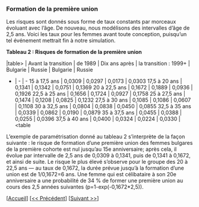 ### Formation de la première union 

Les risques sont donnés sous forme de taux constants par morceaux évoluant avec l’âge. De nouveau, nous modélisons des intervalles d’âge de 2,5 ans. Voici les taux pour les femmes avant toute conception, puisqu’un tel événement mettrait fin à notre simulation. 

**Tableau 2 : Risques de formation de la première union** 

|table>
                              | Avant la transition | de 1989 | Dix ans après | la transition : 1999+
                              | Bulgarie    | Russie | Bulgarie           | Russie 
- | - | -
15 à 17,5 ans | 0,0309 | 0,0297 | 0,0173 | 0,0303 
17,5 à 20 ans | 0,1341 | 0,1342 | 0,0751 | 0,1369 
20 à 22,5 ans | 0,1672 | 0,1889 | 0,0936 | 0,1926 
22,5 à 25 ans | 0,1656 | 0,1724 | 0,0927 | 0,1758 
25 à 27,5 ans | 0,1474 | 0,1208 | 0,0825 | 0,1232 
27,5 à 30 ans | 0,1085 | 0,1086 | 0,0607 | 0,1108 
30 à 32,5 ans | 0,0804 | 0,0838 | 0,0450 | 0,0855 
32,5 à 35 ans | 0,0339 | 0,0862 | 0,0190 | 0,0879 
35 à 37,5 ans | 0,0455 | 0,0388 | 0,0255 | 0,0396 
37,5 à 40 ans | 0,0400 | 0,0324 | 0,0224 | 0,0330 
|<table

L’exemple de paramétrisation donné au tableau 2 s’interprète de la façon suivante : le risque de formation d’une première union des femmes bulgares de la première cohorte est nul jusqu’au 15e anniversaire; après cela, il évolue par intervalle de 2,5 ans de 0,0309 à 0,1341, puis de 0,1341 à 0,1672, et ainsi de suite. Le risque le plus élevé s’observe pour le groupe des 20 à 22,5 ans — au taux de 0,1672, la durée prévue jusqu’à la formation d’une union est de 1/0,1672=6 ans. Une femme qui est célibataire à son 20e anniversaire a une probabilité de 34 % de former une première union au cours des 2,5 années suivantes (p=1-exp(-0,1672*2,5)). 


[[Accueil](#Home)] [[<< Précédent](#003-First-pregnancy)] [[Suivant >>](#005-Second-union-formation)]